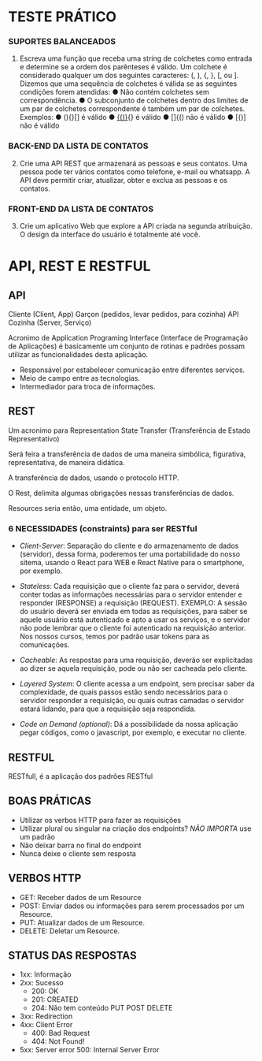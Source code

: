 # TESTE PRÁTICO

### SUPORTES BALANCEADOS
1. Escreva uma função que receba uma string de colchetes como entrada e determine se a ordem
dos parênteses é válido. Um colchete é considerado qualquer um dos seguintes caracteres: (, ),
{, }, [, ou ].
Dizemos que uma sequência de colchetes é válida se as seguintes condições forem atendidas:
● Não contém colchetes sem correspondência.
● O subconjunto de colchetes dentro dos limites de um par de colchetes correspondente é
também um par de colchetes.
Exemplos:
● (){}[] é válido
● [{()}](){} é válido
● []{() não é válido
● [{)] não é válido 

### BACK-END DA LISTA DE CONTATOS
2. Crie uma API REST que armazenará as pessoas e seus contatos. Uma pessoa pode ter vários
contatos como telefone, e-mail ou whatsapp. A API deve permitir criar, atualizar, obter e
exclua as pessoas e os contatos.

### FRONT-END DA LISTA DE CONTATOS
3. Crie um aplicativo Web que explore a API criada na segunda atribuição. O design da interface
do usuário é totalmente até você. 

#

# API, REST E RESTFUL

## API

Cliente (Client, App)
Garçon (pedidos, levar pedidos, para cozinha) API
Cozinha (Server, Serviço)

Acronimo de Application Programing Interface (Interface de Programação de Aplicações) é basicamente um conjunto de rotinas e padrões possam utilizar as funcionalidades desta aplicação.

- Responsável por estabelecer comunicação entre diferentes serviços.
- Meio de campo entre as tecnologias.
- Intermediador para troca de informações.

## REST

Um acronimo para Representation State Transfer (Transferência de Estado Representativo)

Será feira a transferência de dados de uma maneira simbólica, figurativa, representativa, de maneira didática.

A transferência de dados, usando o protocolo HTTP.

O Rest, delimita algumas obrigações nessas transferências de dados.

Resources seria então, uma entidade, um objeto.

### 6 NECESSIDADES (constraints) para ser RESTful

- _Client-Server_: Separação do cliente e do armazenamento de dados (servidor), dessa forma, poderemos ter uma portabilidade do nosso sitema, usando o React para WEB e React Native para o smartphone, por exemplo.

- _Stateless_: Cada requisição que o cliente faz para o servidor, deverá conter todas as informações necessárias para o servidor entender e responder (RESPONSE) a requisição (REQUEST). EXEMPLO: A sessão do usuário deverá ser enviada em todas as requisições, para saber se aquele usuário está autenticado e apto a usar os serviços, e o servidor não pode lembrar que o cliente foi autenticado na requisição anterior. Nos nossos cursos, temos por padrão usar tokens para as comunicações.

- _Cacheable_: As respostas para uma requisição, deverão ser explicitadas ao dizer se aquela requisição, pode ou não ser cacheada pelo cliente.

- _Layered System_: O cliente acessa a um endpoint, sem precisar saber da complexidade, de quais passos estão sendo necessários para o servidor responder a requisição, ou quais outras camadas o servidor estará lidando, para que a requisição seja respondida.

- _Code on Demand (optional)_: Dá a possibilidade da nossa aplicação pegar códigos, como o javascript, por exemplo, e executar no cliente.

## RESTFUL

RESTfull, é a aplicação dos padrões RESTful

## BOAS PRÁTICAS

- Utilizar os verbos HTTP para fazer as requisições
- Utilizar plural ou singular na criação dos endpoints? _NÃO IMPORTA_ use um padrão
- Não deixar barra no final do endpoint
- Nunca deixe o cliente sem resposta


## VERBOS HTTP

- GET: Receber dados de um Resource
- POST: Enviar dados ou informações para serem processados por um Resource.
- PUT: Atualizar dados de um Resource.
- DELETE: Deletar um Resource.

## STATUS DAS RESPOSTAS

- 1xx: Informação
- 2xx: Sucesso
    - 200: OK
    - 201: CREATED
    - 204: Não tem conteúdo PUT POST DELETE
- 3xx: Redirection
- 4xx: Client Error
    - 400: Bad Request
    - 404: Not Found!
- 5xx: Server error
    500: Internal Server Error

